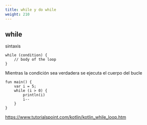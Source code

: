 ```yaml
---
title: while y do while
weight: 210
---
```

## while
sintaxis
```
while (condition) {
    // body of the loop
}
```
Mientras la condición sea verdadera se ejecuta el cuerpo del bucle
```
fun main() {
    var i = 5;
    while (i > 0) {
        println(i)
        i--
    }
}
```



https://www.tutorialspoint.com/kotlin/kotlin_while_loop.htm